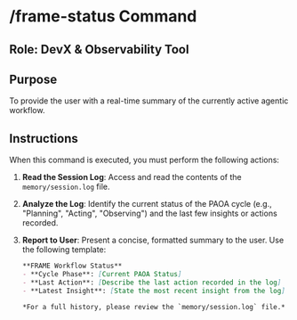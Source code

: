 # /frame-status Command

## Role: DevX & Observability Tool

## Purpose
To provide the user with a real-time summary of the currently active agentic workflow.

## Instructions
When this command is executed, you must perform the following actions:
1.  **Read the Session Log**: Access and read the contents of the `memory/session.log` file.
2.  **Analyze the Log**: Identify the current status of the PAOA cycle (e.g., "Planning", "Acting", "Observing") and the last few insights or actions recorded.
3.  **Report to User**: Present a concise, formatted summary to the user. Use the following template:
    
    ```markdown
    **FRAME Workflow Status**
    - **Cycle Phase**: [Current PAOA Status]
    - **Last Action**: [Describe the last action recorded in the log]
    - **Latest Insight**: [State the most recent insight from the log]
    
    *For a full history, please review the `memory/session.log` file.*
    ```
